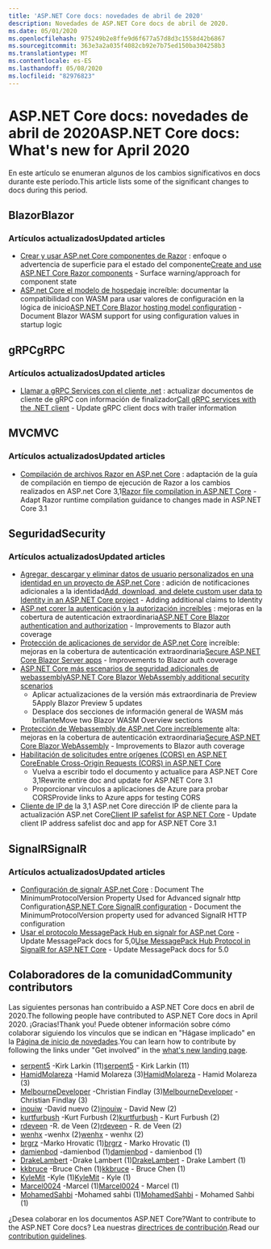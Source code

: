 ```yaml
---
title: 'ASP.NET Core docs: novedades de abril de 2020'
description: Novedades de ASP.NET Core docs de abril de 2020.
ms.date: 05/01/2020
ms.openlocfilehash: 975249b2e8ffe9d6f677a57d8d3c1558d42b6867
ms.sourcegitcommit: 363e3a2a035f4082cb92e7b75ed150ba304258b3
ms.translationtype: MT
ms.contentlocale: es-ES
ms.lasthandoff: 05/08/2020
ms.locfileid: "82976823"
---
```

# <a name="aspnet-core-docs-whats-new-for-april-2020"></a><span data-ttu-id="a9dd8-103">ASP.NET Core docs: novedades de abril de 2020</span><span class="sxs-lookup"><span data-stu-id="a9dd8-103">ASP.NET Core docs: What's new for April 2020</span></span>

<span data-ttu-id="a9dd8-104">En este artículo se enumeran algunos de los cambios significativos en docs durante este período.</span><span class="sxs-lookup"><span data-stu-id="a9dd8-104">This article lists some of the significant changes to docs during this period.</span></span>

## <a name="blazor"></a><span data-ttu-id="a9dd8-105">Blazor</span><span class="sxs-lookup"><span data-stu-id="a9dd8-105">Blazor</span></span>

### <a name="updated-articles"></a><span data-ttu-id="a9dd8-106">Artículos actualizados</span><span class="sxs-lookup"><span data-stu-id="a9dd8-106">Updated articles</span></span>

- <span data-ttu-id="a9dd8-107">[Crear y usar ASP.net Core componentes de Razor](../blazor/components.md) : enfoque o advertencia de superficie para el estado del componente</span><span class="sxs-lookup"><span data-stu-id="a9dd8-107">[Create and use ASP.NET Core Razor components](../blazor/components.md) - Surface warning/approach for component state</span></span>
- <span data-ttu-id="a9dd8-108">[ASP.net Core el modelo de hospedaje](../blazor/hosting-model-configuration.md) increíble: documentar la compatibilidad con WASM para usar valores de configuración en la lógica de inicio</span><span class="sxs-lookup"><span data-stu-id="a9dd8-108">[ASP.NET Core Blazor hosting model configuration](../blazor/hosting-model-configuration.md) - Document Blazor WASM support for using configuration values in startup logic</span></span>

## <a name="grpc"></a><span data-ttu-id="a9dd8-109">gRPC</span><span class="sxs-lookup"><span data-stu-id="a9dd8-109">gRPC</span></span>

### <a name="updated-articles"></a><span data-ttu-id="a9dd8-110">Artículos actualizados</span><span class="sxs-lookup"><span data-stu-id="a9dd8-110">Updated articles</span></span>

- <span data-ttu-id="a9dd8-111">[Llamar a gRPC Services con el cliente .net](../grpc/client.md) : actualizar documentos de cliente de gRPC con información de finalizador</span><span class="sxs-lookup"><span data-stu-id="a9dd8-111">[Call gRPC services with the .NET client](../grpc/client.md) - Update gRPC client docs with trailer information</span></span>

## <a name="mvc"></a><span data-ttu-id="a9dd8-112">MVC</span><span class="sxs-lookup"><span data-stu-id="a9dd8-112">MVC</span></span>

### <a name="updated-articles"></a><span data-ttu-id="a9dd8-113">Artículos actualizados</span><span class="sxs-lookup"><span data-stu-id="a9dd8-113">Updated articles</span></span>

- <span data-ttu-id="a9dd8-114">[Compilación de archivos Razor en ASP.net Core](../mvc/views/view-compilation.md) : adaptación de la guía de compilación en tiempo de ejecución de Razor a los cambios realizados en ASP.net Core 3,1</span><span class="sxs-lookup"><span data-stu-id="a9dd8-114">[Razor file compilation in ASP.NET Core](../mvc/views/view-compilation.md) - Adapt Razor runtime compilation guidance to changes made in ASP.NET Core 3.1</span></span>

## <a name="security"></a><span data-ttu-id="a9dd8-115">Seguridad</span><span class="sxs-lookup"><span data-stu-id="a9dd8-115">Security</span></span>

### <a name="updated-articles"></a><span data-ttu-id="a9dd8-116">Artículos actualizados</span><span class="sxs-lookup"><span data-stu-id="a9dd8-116">Updated articles</span></span>

- <span data-ttu-id="a9dd8-117">[Agregar, descargar y eliminar datos de usuario personalizados en una identidad en un proyecto de ASP.net Core](../security/authentication/add-user-data.md) : adición de notificaciones adicionales a la identidad</span><span class="sxs-lookup"><span data-stu-id="a9dd8-117">[Add, download, and delete custom user data to Identity in an ASP.NET Core project](../security/authentication/add-user-data.md) - Adding additional claims to Identity</span></span>
- <span data-ttu-id="a9dd8-118">[ASP.net corer la autenticación y la autorización increíbles](../security/blazor/index.md) : mejoras en la cobertura de autenticación extraordinaria</span><span class="sxs-lookup"><span data-stu-id="a9dd8-118">[ASP.NET Core Blazor authentication and authorization](../security/blazor/index.md) - Improvements to Blazor auth coverage</span></span>
- <span data-ttu-id="a9dd8-119">[Protección de aplicaciones de servidor de ASP.net Core](../security/blazor/server/index.md) increíble: mejoras en la cobertura de autenticación extraordinaria</span><span class="sxs-lookup"><span data-stu-id="a9dd8-119">[Secure ASP.NET Core Blazor Server apps](../security/blazor/server/index.md) - Improvements to Blazor auth coverage</span></span>
- [<span data-ttu-id="a9dd8-120">ASP.NET Core más escenarios de seguridad adicionales de webassembly</span><span class="sxs-lookup"><span data-stu-id="a9dd8-120">ASP.NET Core Blazor WebAssembly additional security scenarios</span></span>](../security/blazor/webassembly/additional-scenarios.md)
  - <span data-ttu-id="a9dd8-121">Aplicar actualizaciones de la versión más extraordinaria de Preview 5</span><span class="sxs-lookup"><span data-stu-id="a9dd8-121">Apply Blazor Preview 5 updates</span></span>
  - <span data-ttu-id="a9dd8-122">Desplace dos secciones de información general de WASM más brillante</span><span class="sxs-lookup"><span data-stu-id="a9dd8-122">Move two Blazor WASM Overview sections</span></span>
- <span data-ttu-id="a9dd8-123">[Protección de Webassembly de ASP.net Core increíblemente](../security/blazor/webassembly/index.md) alta: mejoras en la cobertura de autenticación extraordinaria</span><span class="sxs-lookup"><span data-stu-id="a9dd8-123">[Secure ASP.NET Core Blazor WebAssembly](../security/blazor/webassembly/index.md) - Improvements to Blazor auth coverage</span></span>
- [<span data-ttu-id="a9dd8-124">Habilitación de solicitudes entre orígenes (CORS) en ASP.NET Core</span><span class="sxs-lookup"><span data-stu-id="a9dd8-124">Enable Cross-Origin Requests (CORS) in ASP.NET Core</span></span>](../security/cors.md)
  - <span data-ttu-id="a9dd8-125">Vuelva a escribir todo el documento y actualice para ASP.NET Core 3,1</span><span class="sxs-lookup"><span data-stu-id="a9dd8-125">Rewrite entire doc and update for ASP.NET Core 3.1</span></span>
  - <span data-ttu-id="a9dd8-126">Proporcionar vínculos a aplicaciones de Azure para probar CORS</span><span class="sxs-lookup"><span data-stu-id="a9dd8-126">Provide links to Azure apps for testing CORS</span></span>
- <span data-ttu-id="a9dd8-127">[Cliente de IP de](../security/ip-safelist.md) la 3,1 ASP.net Core dirección IP de cliente para la actualización ASP.net Core</span><span class="sxs-lookup"><span data-stu-id="a9dd8-127">[Client IP safelist for ASP.NET Core](../security/ip-safelist.md) - Update client IP address safelist doc and app for ASP.NET Core 3.1</span></span>

## <a name="signalr"></a><span data-ttu-id="a9dd8-128">SignalR</span><span class="sxs-lookup"><span data-stu-id="a9dd8-128">SignalR</span></span>

### <a name="updated-articles"></a><span data-ttu-id="a9dd8-129">Artículos actualizados</span><span class="sxs-lookup"><span data-stu-id="a9dd8-129">Updated articles</span></span>

- <span data-ttu-id="a9dd8-130">[Configuración de signalr ASP.net Core](../signalr/configuration.md) : Document The MinimumProtocolVersion Property Used for Advanced signalr http Configuration</span><span class="sxs-lookup"><span data-stu-id="a9dd8-130">[ASP.NET Core SignalR configuration](../signalr/configuration.md) - Document the MinimumProtocolVersion property used for advanced SignalR HTTP configuration</span></span>
- <span data-ttu-id="a9dd8-131">[Usar el protocolo MessagePack Hub en signalr for ASP.net Core](../signalr/messagepackhubprotocol.md) -Update MessagePack docs for 5,0</span><span class="sxs-lookup"><span data-stu-id="a9dd8-131">[Use MessagePack Hub Protocol in SignalR for ASP.NET Core](../signalr/messagepackhubprotocol.md) - Update MessagePack docs for 5.0</span></span>

## <a name="community-contributors"></a><span data-ttu-id="a9dd8-132">Colaboradores de la comunidad</span><span class="sxs-lookup"><span data-stu-id="a9dd8-132">Community contributors</span></span>

<span data-ttu-id="a9dd8-133">Las siguientes personas han contribuido a ASP.NET Core docs en abril de 2020.</span><span class="sxs-lookup"><span data-stu-id="a9dd8-133">The following people have contributed to ASP.NET Core docs in April 2020.</span></span> <span data-ttu-id="a9dd8-134">¡Gracias!</span><span class="sxs-lookup"><span data-stu-id="a9dd8-134">Thank you!</span></span> <span data-ttu-id="a9dd8-135">Puede obtener información sobre cómo colaborar siguiendo los vínculos que se indican en "Hágase implicado" en la [Página de inicio de novedades](index.yml).</span><span class="sxs-lookup"><span data-stu-id="a9dd8-135">You can learn how to contribute by following the links under "Get involved" in the [what's new landing page](index.yml).</span></span>

- <span data-ttu-id="a9dd8-136">[serpent5](https://github.com/serpent5) -Kirk Larkin (11)</span><span class="sxs-lookup"><span data-stu-id="a9dd8-136">[serpent5](https://github.com/serpent5) - Kirk Larkin (11)</span></span>
- <span data-ttu-id="a9dd8-137">[HamidMolareza](https://github.com/HamidMolareza) -Hamid Molareza (3)</span><span class="sxs-lookup"><span data-stu-id="a9dd8-137">[HamidMolareza](https://github.com/HamidMolareza) - Hamid Molareza (3)</span></span>
- <span data-ttu-id="a9dd8-138">[MelbourneDeveloper](https://github.com/MelbourneDeveloper) -Christian Findlay (3)</span><span class="sxs-lookup"><span data-stu-id="a9dd8-138">[MelbourneDeveloper](https://github.com/MelbourneDeveloper) - Christian Findlay (3)</span></span>
- <span data-ttu-id="a9dd8-139">[inouiw](https://github.com/inouiw) -David nuevo (2)</span><span class="sxs-lookup"><span data-stu-id="a9dd8-139">[inouiw](https://github.com/inouiw) - David New (2)</span></span>
- <span data-ttu-id="a9dd8-140">[kurtfurbush](https://github.com/kurtfurbush) -Kurt Furbush (2)</span><span class="sxs-lookup"><span data-stu-id="a9dd8-140">[kurtfurbush](https://github.com/kurtfurbush) - Kurt Furbush (2)</span></span>
- <span data-ttu-id="a9dd8-141">[rdeveen](https://github.com/rdeveen) -R. de Veen (2)</span><span class="sxs-lookup"><span data-stu-id="a9dd8-141">[rdeveen](https://github.com/rdeveen) - R. de Veen (2)</span></span>
- <span data-ttu-id="a9dd8-142">[wenhx](https://github.com/wenhx) -wenhx (2)</span><span class="sxs-lookup"><span data-stu-id="a9dd8-142">[wenhx](https://github.com/wenhx) - wenhx (2)</span></span>
- <span data-ttu-id="a9dd8-143">[brgrz](https://github.com/brgrz) -Marko Hrovatic (1)</span><span class="sxs-lookup"><span data-stu-id="a9dd8-143">[brgrz](https://github.com/brgrz) - Marko Hrovatic (1)</span></span>
- <span data-ttu-id="a9dd8-144">[damienbod](https://github.com/damienbod) -damienbod (1)</span><span class="sxs-lookup"><span data-stu-id="a9dd8-144">[damienbod](https://github.com/damienbod) - damienbod (1)</span></span>
- <span data-ttu-id="a9dd8-145">[DrakeLambert](https://github.com/DrakeLambert) -Drake Lambert (1)</span><span class="sxs-lookup"><span data-stu-id="a9dd8-145">[DrakeLambert](https://github.com/DrakeLambert) - Drake Lambert (1)</span></span>
- <span data-ttu-id="a9dd8-146">[kkbruce](https://github.com/kkbruce) -Bruce Chen (1)</span><span class="sxs-lookup"><span data-stu-id="a9dd8-146">[kkbruce](https://github.com/kkbruce) - Bruce Chen (1)</span></span>
- <span data-ttu-id="a9dd8-147">[KyleMit](https://github.com/KyleMit) -Kyle (1)</span><span class="sxs-lookup"><span data-stu-id="a9dd8-147">[KyleMit](https://github.com/KyleMit) - Kyle (1)</span></span>
- <span data-ttu-id="a9dd8-148">[Marcel0024](https://github.com/Marcel0024) -Marcel (1)</span><span class="sxs-lookup"><span data-stu-id="a9dd8-148">[Marcel0024](https://github.com/Marcel0024) - Marcel (1)</span></span>
- <span data-ttu-id="a9dd8-149">[MohamedSahbi](https://github.com/MohamedSahbi) -Mohamed sahbi (1)</span><span class="sxs-lookup"><span data-stu-id="a9dd8-149">[MohamedSahbi](https://github.com/MohamedSahbi) - Mohamed Sahbi (1)</span></span>

<span data-ttu-id="a9dd8-150">¿Desea colaborar en los documentos ASP.NET Core?</span><span class="sxs-lookup"><span data-stu-id="a9dd8-150">Want to contribute to the ASP.NET Core docs?</span></span> <span data-ttu-id="a9dd8-151">Lea nuestras [directrices de contribución](https://github.com/dotnet/AspNetCore.Docs/blob/master/CONTRIBUTING.md).</span><span class="sxs-lookup"><span data-stu-id="a9dd8-151">Read our [contribution guidelines](https://github.com/dotnet/AspNetCore.Docs/blob/master/CONTRIBUTING.md).</span></span>
